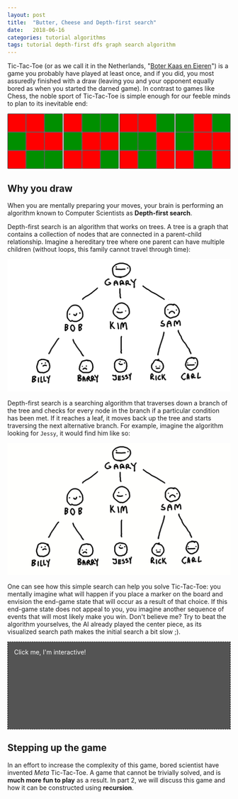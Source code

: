 ```yaml
---
layout: post
title:  "Butter, Cheese and Depth-first search"
date:   2018-06-16
categories: tutorial algorithms
tags: tutorial depth-first dfs graph search algorithm
---
```


Tic-Tac-Toe (or as we call it in the Netherlands, "[Boter Kaas en Eieren](https://translate.google.com/#nl/en/Boter%20kaas%20en%20Eieren)") is a game you probably have played at least once, and if you did,
you most assuredly finished with a draw (leaving you and your opponent
equally bored as when you started the darned game). In contrast to games like Chess,
the noble sport of Tic-Tac-Toe is simple enough for our feeble minds to plan to its
inevitable end:

![Tic-Tac-Toe draw states](/assets/tutorials/algorithms/tic-tac-toe/draws.png "Draw!")

## Why you draw
When you are mentally preparing your moves, your brain is performing
an algorithm known to Computer Scientists as **Depth-first search**.

Depth-first search is an algorithm that works on trees. A tree is a graph that
contains a collection of nodes that are connected in a parent-child relationship.
Imagine a hereditary tree where one parent can have multiple children (without loops, this family cannot travel through time):

![A hereditary tree](/assets/tutorials/algorithms/tic-tac-toe/tree.png "A very special family.")

Depth-first search is a searching algorithm that traverses down a branch of the tree and checks for every node in the branch if a particular condition has been met. If it reaches a leaf, it moves back up the tree and starts traversing the next alternative branch. For example, imagine the algorithm looking for `Jessy`,
it would find him like so:

![A hereditary tree](/assets/tutorials/algorithms/tic-tac-toe/tree.gif "Find Jessy.")

One can see how this simple search can help you solve Tic-Tac-Toe: you
mentally imagine what will happen if you place a marker on the board and envision
the end-game state that will occur as a result of that choice.
If this end-game state does not appeal to you, you imagine another sequence of
events that will most likely make you win. Don't believe me?
Try to beat the algorithm yourselves, the AI already played the center piece, as its visualized search path makes the initial search a bit slow ;).

<style>
#game {
    position: relative;
    background-color: #AAA;
    border: 1px dashed black;
}

#playing-field {
    display: grid;
    grid-template-columns: auto auto auto;
    width:12em; height:12em; margin: auto;
    padding: 1em;
}

#playing-field div {
    border: 1px solid black;
    background-color: #EEE;
}

#playing-field div[mark="0"] {
    background-color: red;
}

#playing-field div[mark="1"] {
    background-color: green;
}

#interaction {
    position: absolute;
    width: 100%;
    height: 100%;
    background-color: rgba(0,0,0,0.5);
    color: white;
}

#interaction:after {
    position:absolute;
    content: "Click me, I'm interactive!";
    padding:1em;
}
</style>
<div id ="game">
    <div id="interaction" onclick="this.style.display='none'">
    </div>
    <div id="playing-field">
    </div>
</div>
<script src="/assets/tutorials/algorithms/tic-tac-toe/TTT-dfs.js"></script>

## Stepping up the game
In an effort to increase the complexity of this game, bored scientist have invented
_Meta_ Tic-Tac-Toe. A game that cannot be trivially solved, and is **much more
fun to play** as a result. In part 2, we will discuss this game and how it can be constructed using **recursion**.
